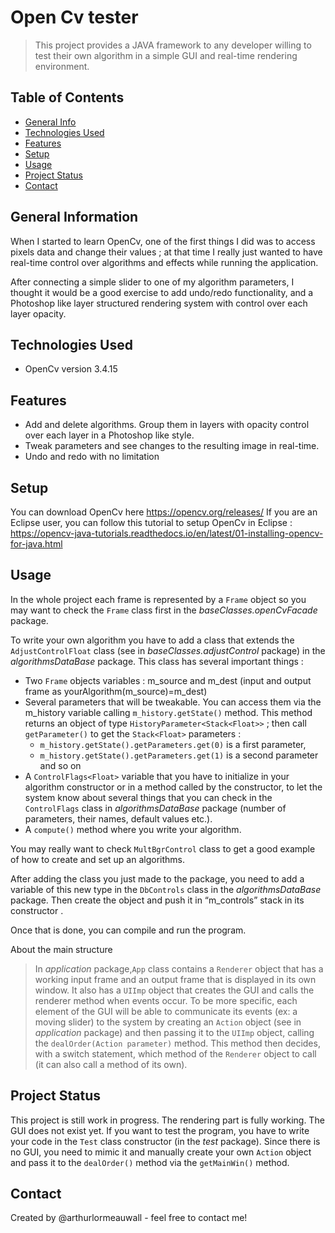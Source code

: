 # Open Cv tester

> This project provides a JAVA framework to any developer willing to test their own algorithm in a simple GUI and real-time rendering  environment. 

## Table of Contents
* [General Info](#general-information)
* [Technologies Used](#technologies-used)
* [Features](#features)
* [Setup](#setup)
* [Usage](#usage)
* [Project Status](#project-status)
* [Contact](#contact)


## General Information

When I started to learn OpenCv, one of the first things I did was to access pixels data and change their values ; at that time I really just wanted to have real-time control over algorithms and effects while running the application.

After connecting a simple slider to one of my algorithm parameters, I thought it would be a good exercise to add undo/redo functionality, and a Photoshop like layer structured rendering system with control over each layer opacity. 


## Technologies Used

- OpenCv version 3.4.15


## Features
- Add and delete algorithms. Group them in layers with opacity control over each layer in a Photoshop like style. 
- Tweak parameters and see changes to the resulting image in real-time.
- Undo and redo with no limitation


## Setup
You can download OpenCv here https://opencv.org/releases/
If you are an Eclipse user, you can follow this tutorial to setup OpenCv in Eclipse :
https://opencv-java-tutorials.readthedocs.io/en/latest/01-installing-opencv-for-java.html





## Usage

In the whole project each frame is represented by a `Frame` object so you may want to check the `Frame` class first in the *baseClasses.openCvFacade* package. 

To write your own algorithm you have to add a class that extends the `AdjustControlFloat` class (see in *baseClasses.adjustControl* package) in the *algorithmsDataBase* package. 
This class has several important things : 
* Two `Frame` objects variables : m_source and m_dest (input and output frame as yourAlgorithm(m_source)=m_dest)
* Several parameters that will be tweakable. You can access them via the m_history variable calling `m_history.getState()` method. This method returns an object of type `HistoryParameter<Stack<Float>>` ; then call `getParameter()` to get the `Stack<Float>` parameters : 
  * `m_history.getState().getParameters.get(0)` is a first parameter, 
  * `m_history.getState().getParameters.get(1)` is a second parameter and so on
* A `ControlFlags<Float>` variable that you have to initialize in your algorithm constructor or in a method called by the constructor, to let the system know about several things that you can check in the `ControlFlags` class in *algorithmsDataBase* package (number of parameters, their names, default values etc.).
* A `compute()` method where you write your algorithm.

You may really want to check `MultBgrControl` class to get a good example of how to create and set up an algorithms. 

After adding the class you just made to the package, you need to add a variable of this new type in the `DbControls` class in the *algorithmsDataBase* package. Then create the object and push it in “m_controls” stack in its constructor .

Once that is done, you can compile and run the program. 

About the main structure 
> In *application* package,`App` class contains a `Renderer` object that has a working input frame and an output frame that is displayed in its own window.  It also has a `UIImp` object that creates the GUI and calls the renderer method when events occur.
To be more specific, each element of the GUI will be able to communicate its events (ex: a moving slider) to the system by creating an `Action` object (see in *application* package) and then passing it to the `UIImp` object, calling the `dealOrder(Action parameter)` method. This method then decides, with a switch statement, which method of the `Renderer` object to call (it can also call a method of its own).   



## Project Status
This project is still work in progress. 
The rendering part is fully working. The GUI does not exist yet. 
If you want to test the program, you have to write your code in the `Test` class constructor (in the *test* package). Since there is no GUI, you need to mimic it and manually create your own `Action` object and pass it to the `dealOrder()` method via the `getMainWin()` method. 


## Contact
Created by @arthurlormeauwall - feel free to contact me!




